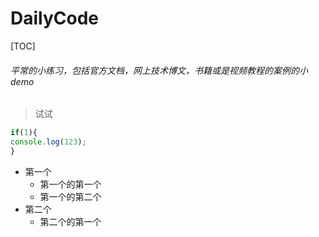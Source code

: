 # DailyCode
[TOC]
###### 平常的小练习，包括官方文档，网上技术博文，书籍或是视频教程的案例的小demo
>试试
```javascript
if(1){
console.log(123);
}
```
 
- 第一个
  - 第一个的第一个
  - 第一个的第二个
- 第二个
  - 第二个的第一个

